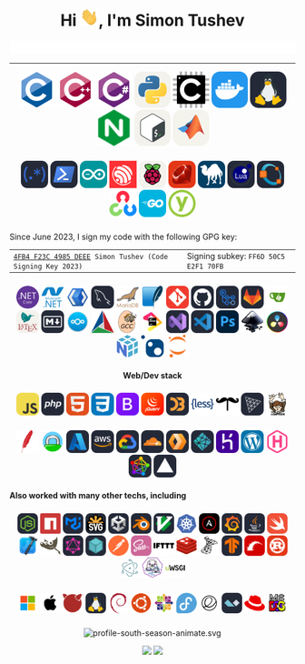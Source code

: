 <h1 align="center">Hi <img src="https://raw.githubusercontent.com/tushev/tushev/main/assets/icons/_hi.gif" width=32 height=32>, I'm Simon Tushev</h1>
<!--<h3 align="center">Researcher • Developer • IT Versatilist</h3>-->
<div align="center" >
	<picture width="500">
	  <source media="(prefers-color-scheme: dark)" srcset="https://raw.githubusercontent.com/tushev/tushev/main/assets/title/subheader-dark.svg" />
	  <source media="(prefers-color-scheme: light)" srcset="https://raw.githubusercontent.com/tushev/tushev/main/assets/title/subheader-light.svg" />
	  <img alt="profile-south-season-animate.svg" src="https://raw.githubusercontent.com/tushev/tushev/main/assets/title/subheader-light.svg" />
	</picture>
</div>

---------------------------------------

<div align="center">
  <img src="https://raw.githubusercontent.com/tushev/tushev/main/assets/icons/c-original.svg" height="64" alt="c"  />
  <img src="https://raw.githubusercontent.com/tushev/tushev/main/assets/icons/cplusplus-original.svg" height="64" alt="cplusplus"  />
  <img src="https://raw.githubusercontent.com/tushev/tushev/main/assets/icons/csharp-original.svg" height="64" alt="csharp"  />
  <img src="https://raw.githubusercontent.com/tushev/tushev/main/assets/icons/python-light.svg" height="64" alt="python"  />
  <img src="https://raw.githubusercontent.com/tushev/tushev/main/assets/icons/embeddedc-original.svg" height="64" alt="embeddedc"  />
  <img src="https://raw.githubusercontent.com/tushev/tushev/main/assets/icons/docker.svg"  height="64" alt="docker"  />
  <img src="https://raw.githubusercontent.com/tushev/tushev/main/assets/icons/linux.svg"  height="64" alt="linux"  />
  <img src="https://raw.githubusercontent.com/tushev/tushev/main/assets/icons/nginx.svg" height="64" alt="nginx"  />
  <img src="https://raw.githubusercontent.com/tushev/tushev/main/assets/icons/bash-light.svg"  height="64" alt="bash"  />
  <img src="https://raw.githubusercontent.com/tushev/tushev/main/assets/icons/matlab-light.svg"  height="64" alt="matlab"  />
</div>

###

<div align="center">
  <img src="https://raw.githubusercontent.com/tushev/tushev/main/assets/icons/regex.svg"  height="48" alt="regex"  />
  <img src="https://raw.githubusercontent.com/tushev/tushev/main/assets/icons/powershell.svg"  height="48" alt="powershell"  />
  <img src="https://raw.githubusercontent.com/tushev/tushev/main/assets/icons/arduino.svg"  height="48" alt="arduino"  />
  <img src="https://raw.githubusercontent.com/tushev/tushev/main/assets/icons/espressif.svg"  height="48" alt="ESP32"  />
  <img src="https://raw.githubusercontent.com/tushev/tushev/main/assets/icons/raspberrypi-light.svg"  height="48" alt="raspberrypi"  />
  <img src="https://raw.githubusercontent.com/tushev/tushev/main/assets/icons/ruby.svg"  height="48" alt="ruby"  />
  <img src="https://raw.githubusercontent.com/tushev/tushev/main/assets/icons/perl.svg"  height="48" alt="perl"  />
  <img src="https://raw.githubusercontent.com/tushev/tushev/main/assets/icons/lua.svg"  height="48" alt="lua"  />
  <img src="https://raw.githubusercontent.com/tushev/tushev/main/assets/icons/octave.svg"  height="48" alt="octave"  />
  <img src="https://raw.githubusercontent.com/tushev/tushev/main/assets/icons/opencv-original.svg" height="48" alt="opencv"  />
  <img src="https://raw.githubusercontent.com/tushev/tushev/main/assets/icons/go.svg"  height="48" alt="go"  />
  <img src="https://raw.githubusercontent.com/tushev/tushev/main/assets/icons/yubico.svg"  height="48" alt="Yubikey"  />
</div>


###
<p align="left">
Since June 2023, I sign my code with the following GPG key:
<table>
<tr>
<td><code><a href="https://keyserver.ubuntu.com/pks/lookup?search=4FB4F23C4985DEEE&fingerprint=on&op=index">4FB4 F23C 4985 DEEE</a> Simon Tushev (Code Signing Key 2023)</code></td>
<td>Signing subkey: <code>FF6D 50C5 E2F1 70FB</code></td>
</tr>
</table>
</p>

<!--
###

<div align="left">
  <img src="https://raw.githubusercontent.com/tushev/tushev/main/assets/icons/twitter.svg" width="52" height="40" alt="twitter"  />
  <img src="https://raw.githubusercontent.com/tushev/tushev/main/assets/icons/reddit.svg" width="52" height="40" alt="reddit"  />
  <img src="https://raw.githubusercontent.com/tushev/tushev/main/assets/icons/keybase.svg" width="52" height="40" alt="keybase"  />
</div>
-->

###
<div align="center">
  <img src="https://raw.githubusercontent.com/tushev/tushev/main/assets/icons/dotnetcore-original.svg" height="40" alt="dotnetcore"  />
  <img src="https://raw.githubusercontent.com/tushev/tushev/main/assets/icons/dot-net-plain-wordmark.svg" height="40" alt="dot-net"  />
  <img src="https://raw.githubusercontent.com/tushev/tushev/main/assets/icons/xaml.png" alt="XAML" height="40" />
  <img src="https://raw.githubusercontent.com/tushev/tushev/main/assets/icons/mysql.svg"  height="40" alt="mysql"  />
  <img src="https://raw.githubusercontent.com/tushev/tushev/main/assets/icons/mariadb.png" alt="Maria DB" height="40" />
  <img src="https://raw.githubusercontent.com/tushev/tushev/main/assets/icons/sqlite-original.svg" height="40" alt="sqlite"  />
  <img src="https://raw.githubusercontent.com/tushev/tushev/main/assets/icons/git.svg"  height="40" alt="git"  />
  <img src="https://raw.githubusercontent.com/tushev/tushev/main/assets/icons/github.svg"  height="40" alt="github"  />
  <img src="https://raw.githubusercontent.com/tushev/tushev/main/assets/icons/githubactions.svg"  height="40" alt="githubactions"  />
  <img src="https://raw.githubusercontent.com/tushev/tushev/main/assets/icons/gitlab.svg"  height="40" alt="gitlab"  />
  <img src="https://raw.githubusercontent.com/tushev/tushev/main/assets/icons/gitea.svg"  height="40" alt="gitea"  />
  <img src="https://raw.githubusercontent.com/tushev/tushev/main/assets/icons/latex-light.svg"  height="40" alt="latex"  />
  <img src="https://raw.githubusercontent.com/tushev/tushev/main/assets/icons/md.svg"  height="40" alt="markdown"  />
  <img src="https://raw.githubusercontent.com/tushev/tushev/main/assets/icons/nextcloud-round.svg" height="40" alt="nextcloud"  />
  <img src="https://raw.githubusercontent.com/tushev/tushev/main/assets/icons/cmake-original.svg" height="40" alt="cmake"  />
  <img src="https://raw.githubusercontent.com/tushev/tushev/main/assets/icons/gcc-original.svg" height="40" alt="gcc"  />
  <img src="https://raw.githubusercontent.com/tushev/tushev/main/assets/icons/jetbrains-original.svg" height="40" alt="jetbrains"  />
  <img src="https://raw.githubusercontent.com/tushev/tushev/main/assets/icons/visualstudio.svg"  height="40" alt="visualstudio"  />
  <img src="https://raw.githubusercontent.com/tushev/tushev/main/assets/icons/vscode.svg"  height="40" alt="vscode"  />
  <img src="https://raw.githubusercontent.com/tushev/tushev/main/assets/icons/ps.svg"  height="40" alt="adobephotoshop"  />
  <img src="https://raw.githubusercontent.com/tushev/tushev/main/assets/icons/inkscape-original.svg" height="40" alt="inkscape"  />
  <img src="https://raw.githubusercontent.com/tushev/tushev/main/assets/icons/davinci-resolve.svg" height="40" alt="DaVinci Resolve"  />
  <img src="https://raw.githubusercontent.com/tushev/tushev/main/assets/icons/numpy-original.svg" height="40" alt="numpy"  />
  <img src="https://raw.githubusercontent.com/tushev/tushev/main/assets/icons/nuget-original.svg" height="40" alt="nuget"  />
  <img src="https://raw.githubusercontent.com/tushev/tushev/main/assets/icons/jupyter.svg" height="40" alt="jupyter"  />
</div>

<h4 align="center">Web/Dev stack</h4>

###

<div align="center">
  <img src="https://raw.githubusercontent.com/tushev/tushev/main/assets/icons/js.svg"  height="40" alt="javascript"  />
  <img src="https://raw.githubusercontent.com/tushev/tushev/main/assets/icons/php.svg"  height="40" alt="php"  />
  <img src="https://raw.githubusercontent.com/tushev/tushev/main/assets/icons/html.svg"  height="40" alt="html5"  />
  <img src="https://raw.githubusercontent.com/tushev/tushev/main/assets/icons/css.svg"  height="40" alt="css3"  />
  <img src="https://raw.githubusercontent.com/tushev/tushev/main/assets/icons/bootstrap.svg"  height="40" alt="bootstrap"  />
  <img src="https://raw.githubusercontent.com/tushev/tushev/main/assets/icons/jquery.svg"  height="40" alt="jquery"  />
  <img src="https://raw.githubusercontent.com/tushev/tushev/main/assets/icons/d3.svg" height="40" alt="d3js"  />
  <img src="https://raw.githubusercontent.com/tushev/tushev/main/assets/icons/less-plain-wordmark.svg" height="40" alt="less"  />
  <img src="https://raw.githubusercontent.com/tushev/tushev/main/assets/icons/handlebars.svg" height="40" alt="handlebars"  />
  <img src="https://raw.githubusercontent.com/tushev/tushev/main/assets/icons/threejs.svg"  height="40" alt="threejs"  />
  <img src="https://raw.githubusercontent.com/tushev/tushev/main/assets/icons/composer-original.svg" height="40" alt="composer"  />
</div>

###

<div align="center">
  <img src="https://raw.githubusercontent.com/tushev/tushev/main/assets/icons/apache.svg" height="40" alt="apache"  />
  <img src="https://raw.githubusercontent.com/tushev/tushev/main/assets/icons/caddy.svg" height="40" alt="caddy"  />
  <img src="https://raw.githubusercontent.com/tushev/tushev/main/assets/icons/azure.svg"  height="40" alt="azure"  />
  <img src="https://raw.githubusercontent.com/tushev/tushev/main/assets/icons/aws.svg"  height="40" alt="amazonwebservices"  />
  <img src="https://raw.githubusercontent.com/tushev/tushev/main/assets/icons/gcp.svg"  height="40" alt="googlecloud"  />
  <img src="https://raw.githubusercontent.com/tushev/tushev/main/assets/icons/cloudflare.svg"  height="40" alt="cloudflare"  />
  <img src="https://raw.githubusercontent.com/tushev/tushev/main/assets/icons/workers.svg"  height="40" alt="workers"  />
  <img src="https://raw.githubusercontent.com/tushev/tushev/main/assets/icons/netlify.svg"  height="40" alt="netlify"  />
  <img src="https://raw.githubusercontent.com/tushev/tushev/main/assets/icons/heroku.svg"  height="40" alt="heroku"  />
  <img src="https://raw.githubusercontent.com/tushev/tushev/main/assets/icons/wordpress.svg"  height="40" alt="wordpress"  />
  <img src="https://raw.githubusercontent.com/tushev/tushev/main/assets/icons/hugo.svg" height="40" alt="hugo"  />
  <img src="https://raw.githubusercontent.com/tushev/tushev/main/assets/icons/fediverse.svg"  height="40" alt="fediverse"  />
  <img src="https://raw.githubusercontent.com/tushev/tushev/main/assets/icons/vercel.svg"  height="40" alt="vercel"  />
</div>


<h4 align="left">Also worked with many other techs, including</h4>

###

<div align="center">
  <img src="https://raw.githubusercontent.com/tushev/tushev/main/assets/icons/nodejs.svg"  height="36" alt="nodejs"  />
  <img src="https://raw.githubusercontent.com/tushev/tushev/main/assets/icons/npm.svg" height="36" alt="npm"  />
  <img src="https://raw.githubusercontent.com/tushev/tushev/main/assets/icons/materialui.svg"  height="36" alt="materialui"  />
  <img src="https://raw.githubusercontent.com/tushev/tushev/main/assets/icons/svg.svg"  height="36" alt="svg"  />
  <img src="https://raw.githubusercontent.com/tushev/tushev/main/assets/icons/unity.svg"  height="36" alt="unity"  />
  <img src="https://raw.githubusercontent.com/tushev/tushev/main/assets/icons/blender.svg"  height="36" alt="blender"  />
  <img src="https://raw.githubusercontent.com/tushev/tushev/main/assets/icons/vim.svg"  height="36" alt="vim"  />
  <img src="https://raw.githubusercontent.com/tushev/tushev/main/assets/icons/kubernetes-plain.svg" height="36" alt="kubernetes"  />
  <img src="https://raw.githubusercontent.com/tushev/tushev/main/assets/icons/ansible.svg"  height="36" alt="ansible"  />
  <img src="https://raw.githubusercontent.com/tushev/tushev/main/assets/icons/grafana.svg"  height="36" alt="grafana"  />
  <img src="https://raw.githubusercontent.com/tushev/tushev/main/assets/icons/java.svg"  height="36" alt="java"  />
  <img src="https://raw.githubusercontent.com/tushev/tushev/main/assets/icons/swift.svg"  height="36" alt="swift"  />
  <img src="https://raw.githubusercontent.com/tushev/tushev/main/assets/icons/xcode-original.svg" height="36" alt="xcode"  />
  <img src="https://raw.githubusercontent.com/tushev/tushev/main/assets/icons/gimp.svg" height="36" alt="gimp"  />
  <img src="https://raw.githubusercontent.com/tushev/tushev/main/assets/icons/graphql.svg"  height="36" alt="graphql"  />
  <img src="https://raw.githubusercontent.com/tushev/tushev/main/assets/icons/ipfs.svg"  height="36" alt="ipfs"  />
  <img src="https://raw.githubusercontent.com/tushev/tushev/main/assets/icons/postman.svg" height="36" alt="postman"  />
  <img src="https://raw.githubusercontent.com/tushev/tushev/main/assets/icons/sass.svg"  height="36" alt="sass"  />
  <img src="https://raw.githubusercontent.com/tushev/tushev/main/assets/icons/ifttt.svg" height="36" alt="ifttt"  />
  <img src="https://raw.githubusercontent.com/tushev/tushev/main/assets/icons/redis-original.svg" height="36" alt="redis"  />
  <img src="https://raw.githubusercontent.com/tushev/tushev/main/assets/icons/microsoftsqlserver-plain.svg" height="36" alt="microsoftsqlserver"  />
  <img src="https://raw.githubusercontent.com/tushev/tushev/main/assets/icons/tensorflow.svg"  height="36" alt="tensorflow"  />
  <img src="https://raw.githubusercontent.com/tushev/tushev/main/assets/icons/rails.svg"  height="36" alt="rails"  />
  <img src="https://raw.githubusercontent.com/tushev/tushev/main/assets/icons/rust.svg"  height="36" alt="rust"  />
  <img src="https://raw.githubusercontent.com/tushev/tushev/main/assets/icons/electron-original.svg" height="36" alt="electron"  />
  <img src="https://raw.githubusercontent.com/tushev/tushev/main/assets/icons/podman-original.svg" height="36" alt="podman"  />
  <img src="https://raw.githubusercontent.com/tushev/tushev/main/assets/icons/uwsgi-original.svg" height="36" alt="uwsgi"  />
</div>

###

<div align="center">
  <img src="https://raw.githubusercontent.com/tushev/tushev/main/assets/icons/microsoft.svg" height="36" alt="microsoft windows"  />
  <img src="https://raw.githubusercontent.com/tushev/tushev/main/assets/icons/apple.svg" height="36" alt="apple"  />
  <img src="https://raw.githubusercontent.com/tushev/tushev/main/assets/icons/freebsd.svg" height="36" alt="freebsd"  />
  <img src="https://raw.githubusercontent.com/tushev/tushev/main/assets/icons/linux.svg"  height="36" alt="linux"  />
  <img src="https://raw.githubusercontent.com/tushev/tushev/main/assets/icons/debian.svg" height="36" alt="debian"  />
  <img src="https://raw.githubusercontent.com/tushev/tushev/main/assets/icons/ubuntu-plain.svg" height="36" alt="ubuntu"  />
  <img src="https://raw.githubusercontent.com/tushev/tushev/main/assets/icons/centos-original.svg" height="36" alt="centos"  />
  <img src="https://raw.githubusercontent.com/tushev/tushev/main/assets/icons/fedora.svg" height="36" alt="fedora"  />
  <img src="https://raw.githubusercontent.com/tushev/tushev/main/assets/icons/elementaryos.svg" height="36" alt="Elementary OS"  />
  <img src="https://raw.githubusercontent.com/tushev/tushev/main/assets/icons/alpinejs.svg"  height="36" alt="alpinelinux"  />
  <img src="https://raw.githubusercontent.com/tushev/tushev/main/assets/icons/redhat.svg" height="36" alt="redhat"  />
  <img src="https://raw.githubusercontent.com/tushev/tushev/main/assets/icons/msdos-original.svg" height="36" alt="msdos"  />
</div>

###


<!-- -------------------------------------------------------------- -->
<p align="center" >
	<picture width="500">
	  <source media="(prefers-color-scheme: dark)" srcset="https://raw.githubusercontent.com/tushev/tushev/output-3d/profile-night-rainbow.svg" />
	  <source media="(prefers-color-scheme: light)" srcset="https://raw.githubusercontent.com/tushev/tushev/output-3d/profile-south-season-animate.svg" />
	  <img alt="profile-south-season-animate.svg" src="https://raw.githubusercontent.com/tushev/tushev/output-3d/profile-south-season-animate.svg" />
	</picture>
</p>
<!--
<p align="center" >
	<picture>
	  <source media="(prefers-color-scheme: dark)" srcset="https://raw.githubusercontent.com/tushev/tushev/output-snake/github-contribution-grid-snake-dark.svg" />
	  <source media="(prefers-color-scheme: light)" srcset="https://raw.githubusercontent.com/tushev/tushev/output-snake/github-contribution-grid-snake.svg" />
	  <img alt="github-snake" src="https://raw.githubusercontent.com/tushev/tushev/output-snake/github-contribution-grid-snake.svg" />
	</picture>
</p>
-->
<p align="center" >
      <!-- Stats -->
      <picture width="437">
          <source
            srcset="https://github-readme-stats.vercel.app/api?username=tushev&show_icons=true&count_private=true&card_width=437&theme=dark"
            media="(prefers-color-scheme: dark)"
          />
          <source
            srcset="https://github-readme-stats.vercel.app/api?username=tushev&show_icons=true&count_private=true&card_width=437"
            media="(prefers-color-scheme: light), (prefers-color-scheme: no-preference)"
          />
          <img width="437" src="https://github-readme-stats.vercel.app/api?username=tushev&show_icons=true&count_private=true&card_width=437" />
      </picture>
      <!-- Streak -->
      <picture width="400">
          <source
            srcset="https://github-readme-streak-stats.herokuapp.com/?user=tushev&show_icons=true&count_private=true&card_width=400&theme=dark"
            media="(prefers-color-scheme: dark)"
          />
          <source
            srcset="https://github-readme-streak-stats.herokuapp.com/?user=tushev&show_icons=true&count_private=true&card_width=400"
            media="(prefers-color-scheme: light), (prefers-color-scheme: no-preference)"
          />
          <img width="400" src="https://github-readme-streak-stats.herokuapp.com/?user=tushev&show_icons=true&count_private=true&card_width=400" />
      </picture>
</p>
